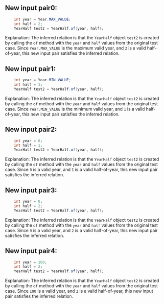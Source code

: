 ## New input pair0:
```java
    int year = Year.MAX_VALUE;
    int half = 2;
    YearHalf test2 = YearHalf.of(year, half);
```

Explanation:
The inferred relation is that the `YearHalf` object `test2` is created by calling the `of` method with the `year` and `half` values from the original test case. Since `Year.MAX_VALUE` is the maximum valid year, and `2` is a valid half-of-year, this new input pair satisfies the inferred relation.

## New input pair1:
```java
    int year = Year.MIN_VALUE;
    int half = 1;
    YearHalf test2 = YearHalf.of(year, half);
```

Explanation:
The inferred relation is that the `YearHalf` object `test2` is created by calling the `of` method with the `year` and `half` values from the original test case. Since `Year.MIN_VALUE` is the minimum valid year, and `1` is a valid half-of-year, this new input pair satisfies the inferred relation.

## New input pair2:
```java
    int year = 0;
    int half = 1;
    YearHalf test2 = YearHalf.of(year, half);
```

Explanation:
The inferred relation is that the `YearHalf` object `test2` is created by calling the `of` method with the `year` and `half` values from the original test case. Since `0` is a valid year, and `1` is a valid half-of-year, this new input pair satisfies the inferred relation.

## New input pair3:
```java
    int year = 0;
    int half = 2;
    YearHalf test2 = YearHalf.of(year, half);
```

Explanation:
The inferred relation is that the `YearHalf` object `test2` is created by calling the `of` method with the `year` and `half` values from the original test case. Since `0` is a valid year, and `2` is a valid half-of-year, this new input pair satisfies the inferred relation.

## New input pair4:
```java
    int year = 100;
    int half = 2;
    YearHalf test2 = YearHalf.of(year, half);
```

Explanation:
The inferred relation is that the `YearHalf` object `test2` is created by calling the `of` method with the `year` and `half` values from the original test case. Since `100` is a valid year, and `2` is a valid half-of-year, this new input pair satisfies the inferred relation.
